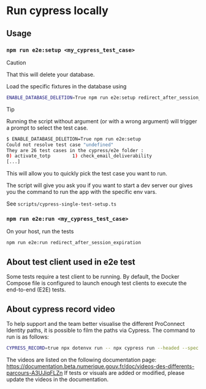 # Run cypress locally

## Usage

### `npm run e2e:setup <my_cypress_test_case>`

> [!CAUTION]  
> That this will delete your database.

Load the specific fixtures in the database using

```bash
ENABLE_DATABASE_DELETION=True npm run e2e:setup redirect_after_session_expiration
```

> [!TIP]  
> Running the script without argument (or with a wrong argument) will trigger a prompt to select the test case.
>
> ```bash
> $ ENABLE_DATABASE_DELETION=True npm run e2e:setup
> Could not resolve test case "undefined"
> They are 26 test cases in the cypress/e2e folder :
> 0) activate_totp        1) check_email_deliverability
> [...]
> ```
>
> This will allow you to quickly pick the test case you want to run.

The script will give you ask you if you want to start a dev server our gives you the command to run
the app with the specific env vars.

See `scripts/cypress-single-test-setup.ts`

### `npm run e2e:run <my_cypress_test_case>`

On your host, run the tests

```bash
npm run e2e:run redirect_after_session_expiration
```

## About test client used in e2e test

Some tests require a test client to be running.
By default, the Docker Compose file is configured to launch enough test clients to execute the end-to-end (E2E) tests.

## About cypress record video

To help support and the team better visualise the different ProConnect Identity paths, it is possible to film the paths via Cypress. The command to run is as follows:

```bash
CYPRESS_RECORD=true npx dotenvx run -- npx cypress run --headed --spec "cypress/e2e/join_and_moderation/index.cy.ts"
```

The videos are listed on the following documentation page: https://documentation.beta.numerique.gouv.fr/doc/videos-des-differents-parcours-A3UJiqFLZn
If tests or visuals are added or modified, please update the videos in the documentation.
